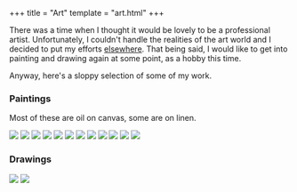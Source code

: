 +++
title = "Art"
template = "art.html"
+++

There was a time when I thought it would be lovely to be a professional artist. Unfortunately, I couldn't handle the realities of the art world and I decided to put my efforts [elsewhere](/code). That being said, I would like to get into painting and drawing again at some point, as a hobby this time.

Anyway, here's a sloppy selection of some of my work.

### Paintings

Most of these are oil on canvas, some are on linen.

[![](/images/thumbs/2017-night_theater-62x100.webp)](/images/2017-night_theater-62x100.webp)
[![](/images/thumbs/2017-group_portrait-122x82.webp)](/images/2017-group_portrait-122x82.webp)
[![](/images/thumbs/2016-maskerade_studie_I-99x64.webp)](/images/2016-maskerade_studie_I-99x64.webp)
[![](/images/thumbs/2016-prolixe-40x60.webp)](/images/2016-prolixe-40x60.webp)
[![](/images/thumbs/2016-%C3%A9closion_I-20x20.webp)](/images/2016-%C3%A9closion_I-20x20.webp)
[![](/images/thumbs/2016-%C3%A9closion_II-20x20.webp)](/images/2016-%C3%A9closion_II-20x20.webp)
[![](/images/thumbs/2016-%C3%A9closion_III-20x20.webp)](/images/2016-%C3%A9closion_III-20x20.webp)
[![](/images/thumbs/2015-gummibaerchen-42x59.webp)](/images/2015-gummibaerchen-42x59.webp)
[![](/images/thumbs/2015-gummy-study.webp)](/images/2015-gummy-study.webp)
[![](/images/thumbs/2015-cleopatra-69x49.webp)](/images/2015-cleopatra-69x49.webp)
[![](/images/thumbs/2016-self-portrait-69x50.webp)](/images/2016-self-portrait-69x50.webp)
[![](/images/thumbs/2014-ginger_field-122x183.webp)](/images/2014-ginger_field-122x183.webp)

### Drawings

[![](/images/thumbs/2017-Chasse_Galerie-30x42.webp)](/images/2017-Chasse_Galerie-30x42.webp)
[![](/images/thumbs/2017-Born_Free-30x42.webp)](/images/2017-Born_Free-30x42.webp)
